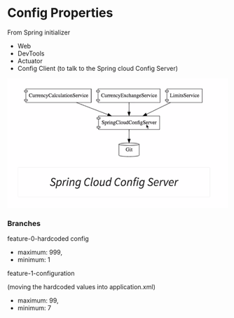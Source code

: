# Config Properties


From Spring initializer

* Web
* DevTools
* Actuator
* Config Client (to talk to the Spring cloud Config Server)

![dsfdsfdsf](./pic.png)

### Branches

feature-0-hardcoded config
* maximum: 999,
* minimum: 1

feature-1-configuration

(moving the hardcoded values into application.xml)
* maximum: 99,
* minimum: 7